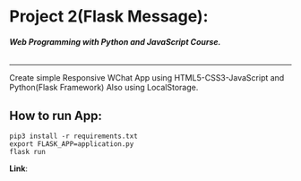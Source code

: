 # Project 2(Flask Message):
###### ***Web Programming with Python and JavaScript Course.***
****
Create simple Responsive WChat App using HTML5-CSS3-JavaScript and
Python(Flask Framework) Also using LocalStorage.

## How to run App:
```
pip3 install -r requirements.txt
export FLASK_APP=application.py
flask run
```
__Link__:
